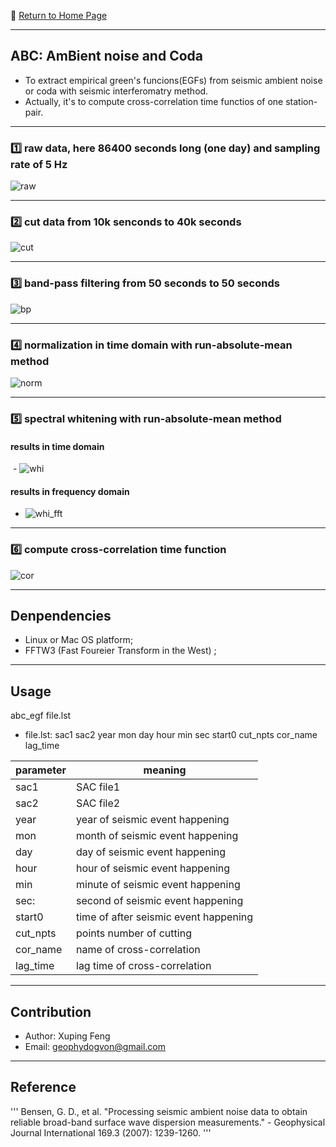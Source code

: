:hotel: [Return to Home Page](https://github.com/geophydog/geophydog.github.io/blob/master/README.md)

***

## ABC: AmBient noise and Coda
- To extract empirical green's funcions(EGFs) from seismic ambient noise or coda with seismic interferomatry method.
- Actually, it's to compute cross-correlation time functios of one station-pair.

***

### :one: raw data, here 86400 seconds long (one day) and sampling rate of 5 Hz
![raw](https://github.com/geophydog/ABC/blob/master/images/raw-sac.jpg)

***

### :two: cut data from 10k senconds to 40k seconds
![cut](https://github.com/geophydog/ABC/blob/master/images/cut.jpg)

***

### :three: band-pass filtering from 50 seconds to 50 seconds
![bp](https://github.com/geophydog/ABC/blob/master/images/bp.jpg)

***

### :four: normalization in time domain with run-absolute-mean method
![norm](https://github.com/geophydog/ABC/blob/master/images/norm.png)

***

### :five: spectral whitening with run-absolute-mean method
#### results in time domain  
  - ![whi](https://github.com/geophydog/ABC/blob/master/images/whi.jpg)
#### results in frequency domain
  - ![whi_fft](https://github.com/geophydog/ABC/blob/master/images/whi_fft.png)
  
***

### :six: compute cross-correlation time function
![cor](https://github.com/geophydog/ABC/blob/master/images/cor.jpg)

***

## Denpendencies
- Linux or Mac OS platform;
- FFTW3 (Fast Foureier Transform in the West) ;

***

## Usage

abc_egf file.lst

- file.lst: sac1 sac2 year mon day hour min sec start0 cut_npts cor_name lag_time  

| parameter | meaning  |
| --------- | -------- |
|  sac1     | SAC file1|
|  sac2     | SAC file2|
|  year     | year of seismic event happening|
|  mon      | month of seismic event happening|
|  day      | day of seismic event happening|
|  hour     | hour of seismic event happening|
|  min      | minute of seismic event happening|
|  sec:     | second of seismic event happening|
|  start0   | time of after seismic event happening|
|  cut_npts | points number of cutting|
|  cor_name | name of cross-correlation|
|  lag_time | lag time of cross-correlation|

***

## Contribution
- Author: Xuping Feng
- Email: geophydogvon@gmail.com

***

## Reference
'''
Bensen, G. D., et al. "Processing seismic ambient noise data to obtain reliable broad-band surface wave dispersion measurements."  -
Geophysical Journal International 169.3 (2007): 1239-1260.
'''
